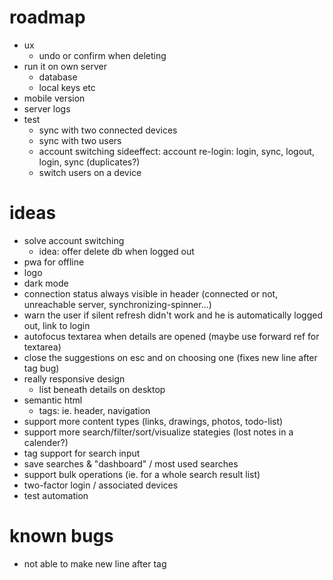 # roadmap

- ux
  - undo or confirm when deleting
- run it on own server
  - database
  - local keys etc
- mobile version
- server logs
- test
  - sync with two connected devices
  - sync with two users
  - account switching sideeffect: account re-login: login, sync, logout, login, sync (duplicates?)
  - switch users on a device

# ideas

- solve account switching
  - idea: offer delete db when logged out
- pwa for offline
- logo
- dark mode
- connection status always visible in header (connected or not, unreachable server, synchronizing-spinner...)
- warn the user if silent refresh didn't work and he is automatically logged out, link to login
- autofocus textarea when details are opened (maybe use forward ref for textarea)
- close the suggestions on esc and on choosing one (fixes new line after tag bug)
- really responsive design
  - list beneath details on desktop
- semantic html
  - tags: ie. header, navigation
- support more content types (links, drawings, photos, todo-list)
- support more search/filter/sort/visualize stategies (lost notes in a calender?)
- tag support for search input
- save searches & "dashboard" / most used searches
- support bulk operations (ie. for a whole search result list)
- two-factor login / associated devices
- test automation

# known bugs

- not able to make new line after tag
